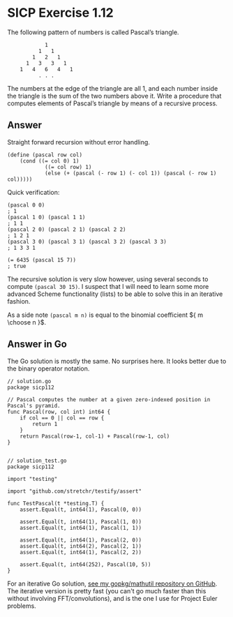 # SICP Exercise 1.12

The following pattern of numbers is called Pascal’s triangle. 

                1
              1   1
            1   2   1
          1   3   3   1
        1   4   6   4   1
              . . .

The numbers at the edge of the triangle are all 1, and each number inside the triangle is the sum of the two numbers above it. 
Write a procedure that computes elements of Pascal’s triangle by means of a recursive process.

## Answer

Straight forward recursion without error handling.

    (define (pascal row col)
        (cond ((= col 0) 1)
                ((= col row) 1)
                (else (+ (pascal (- row 1) (- col 1)) (pascal (- row 1) col)))))

Quick verification:

    (pascal 0 0)
    ; 1
    (pascal 1 0) (pascal 1 1)
    ; 1 1
    (pascal 2 0) (pascal 2 1) (pascal 2 2)
    ; 1 2 1
    (pascal 3 0) (pascal 3 1) (pascal 3 2) (pascal 3 3)
    ; 1 3 3 1

    (= 6435 (pascal 15 7))
    ; true

The recursive solution is very slow however, using several seconds to compute `(pascal 30 15)`.
I suspect that I will need to learn some more advanced Scheme functionality (lists) to be
able to solve this in an iterative fashion.

As a side note `(pascal m n)` is equal to the binomial coefficient ${ m \choose n }$.

## Answer in Go

The Go solution is mostly the same. No surprises here. It looks better due to the binary operator notation.

    // solution.go
    package sicp112

    // Pascal computes the number at a given zero-indexed position in Pascal's pyramid.
    func Pascal(row, col int) int64 {
        if col == 0 || col == row {
            return 1
        }
        return Pascal(row-1, col-1) + Pascal(row-1, col)
    }


    // solution_test.go
    package sicp112

    import "testing"

    import "github.com/stretchr/testify/assert"

    func TestPascal(t *testing.T) {
        assert.Equal(t, int64(1), Pascal(0, 0))

        assert.Equal(t, int64(1), Pascal(1, 0))
        assert.Equal(t, int64(1), Pascal(1, 1))

        assert.Equal(t, int64(1), Pascal(2, 0))
        assert.Equal(t, int64(2), Pascal(2, 1))
        assert.Equal(t, int64(1), Pascal(2, 2))

        assert.Equal(t, int64(252), Pascal(10, 5))
    }

For an iterative Go solution, [see my gopkg/mathutil repository on GitHub](https://github.com/roessland/gopkg/blob/master/mathutil/binomial.go).
The iterative version is pretty fast (you can't go much faster than this
without involving FFT/convolutions), and is the one I use for Project Euler problems.